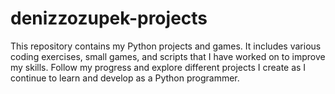 # denizzozupek-projects
This repository contains my Python projects and games. It includes various coding exercises, small games, and scripts that I have worked on to improve my skills. Follow my progress and explore different projects I create as I continue to learn and develop as a Python programmer.
